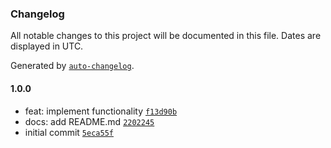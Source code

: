 ### Changelog

All notable changes to this project will be documented in this file. Dates are displayed in UTC.

Generated by [`auto-changelog`](https://github.com/CookPete/auto-changelog).

#### 1.0.0

- feat: implement functionality [`f13d90b`](https://github.com/simplyhexagonal/mono-context/commit/f13d90b8d7aff1a3fe460b4e5144072d54560870)
- docs: add README.md [`2202245`](https://github.com/simplyhexagonal/mono-context/commit/220224544be1a27bf7c428038005c2a72a5d0b0f)
- initial commit [`5eca55f`](https://github.com/simplyhexagonal/mono-context/commit/5eca55f9ff9117d3efe82afe58dcd365c3ed208f)
